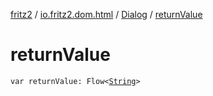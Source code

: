 [fritz2](../../index.md) / [io.fritz2.dom.html](../index.md) / [Dialog](index.md) / [returnValue](./return-value.md)

# returnValue

`var returnValue: Flow<`[`String`](https://kotlinlang.org/api/latest/jvm/stdlib/kotlin/-string/index.html)`>`
